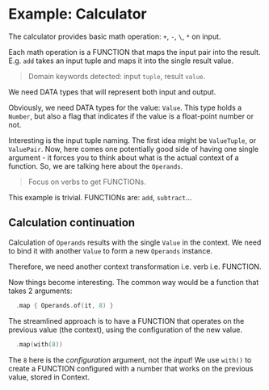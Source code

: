 # Example: Calculator

The calculator provides basic math operation: `+`, `-`, `\`, `*` on input.

Each math operation is a FUNCTION that maps the input pair into the result. E.g. `add` takes an input tuple and maps it into the single result value.

> Domain keywords detected: input `tuple`, result `value`. 

We need DATA types that will represent both input and output.

Obviously, we need DATA types for the value: `Value`. This type holds a `Number`, but also a flag that indicates if the value is a float-point number or not.

Interesting is the input tuple naming. The first idea might be `ValueTuple`, or `ValuePair`. Now, here comes one potentially good side of having one single argument - it forces you to think about what is the actual context of a function. So, we are talking here about the `Operands`.    

> Focus on verbs to get FUNCTIONs.

This example is trivial. FUNCTIONs are: `add`, `subtract`...

## Calculation continuation

Calculation of `Operands` results with the single `Value` in the context. We need to bind it with another `Value` to form a new `Operands` instance.

Therefore, we need another context transformation i.e. verb i.e. FUNCTION.

Now things become interesting. The common way would be a function that takes 2 arguments:

```kotlin
  .map { Operands.of(it, 8) }
```

The streamlined approach is to have a FUNCTION that operates on the previous value (the context), using the configuration of the new value.  

```kotlin
  .map(with(8))
```

The `8` here is the _configuration_ argument, not the _input_! We use `with()` to create a FUNCTION configured with a number that works on the previous value, stored in Context. 
